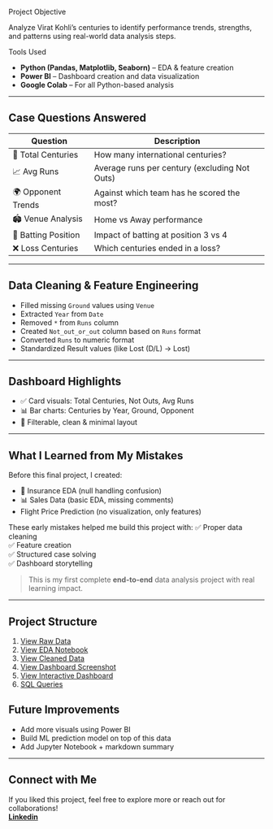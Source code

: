 
Project Objective

Analyze Virat Kohli’s centuries to identify performance trends, strengths, and patterns using real-world data analysis steps.

 Tools Used

- **Python (Pandas, Matplotlib, Seaborn)** – EDA & feature creation
- **Power BI** – Dashboard creation and data visualization
- **Google Colab** – For all Python-based analysis

---

## Case Questions Answered

| Question | Description |
|----------|-------------|
| 🏏 Total Centuries | How many international centuries? |
| 📈 Avg Runs | Average runs per century (excluding Not Outs) |
| 🌍 Opponent Trends | Against which team has he scored the most? |
| 🏟️ Venue Analysis | Home vs Away performance |
| 🔄 Batting Position | Impact of batting at position 3 vs 4 |
| ❌ Loss Centuries | Which centuries ended in a loss? |

---

##  Data Cleaning & Feature Engineering

- Filled missing `Ground` values using `Venue`
- Extracted `Year` from `Date`
- Removed `*` from `Runs` column
- Created `Not_out_or_out` column based on `Runs` format
- Converted `Runs` to numeric format
- Standardized Result values (like Lost (D/L) → Lost)

---

##  Dashboard Highlights

- ✅ Card visuals: Total Centuries, Not Outs, Avg Runs
- 📊 Bar charts: Centuries by Year, Ground, Opponent
- 📌 Filterable, clean & minimal layout

---

##  What I Learned from My Mistakes

Before this final project, I created:
- 🏥 Insurance EDA (null handling confusion)
- 📊 Sales Data (basic EDA, missing comments)
- Flight Price Prediction (no visualization, only features)

These early mistakes helped me build this project with:
✅ Proper data cleaning  
✅ Feature creation  
✅ Structured case solving  
✅ Dashboard storytelling

>  This is my first complete **end-to-end** data analysis project with real learning impact.

---
## Project Structure

1. [View Raw Data](https://github.com/mareeswaran82/Data-Analysis-Portfolio/blob/main/Virat_Kohli_Centuries_Analysis/01_raw%20virat%20kohlli%20data.csv)
2. [View EDA Notebook](https://github.com/mareeswaran82/Data-Analysis-Portfolio/blob/main/Virat_Kohli_Centuries_Analysis/02_Virat_Kohli_EDA.ipynb)
3. [View Cleaned Data](https://github.com/mareeswaran82/Data-Analysis-Portfolio/blob/main/Virat_Kohli_Centuries_Analysis/03_Cleaned_raw_data.csv.csv)
4. [View Dashboard Screenshot](https://github.com/mareeswaran82/Data-Analysis-Portfolio/blob/main/Virat_Kohli_Centuries_Analysis/04_Virat_kohli_dashboard.png)
5. [View Interactive Dashboard](https://drive.google.com/file/d/1ppjvDEUBMgeZJ60Zo27h8ZiThYVLGFbv/view?usp=drive_link)
6. [SQL Queries](05_SQL_Queries.sql)


##  Future Improvements

- Add more visuals using Power BI  
- Build ML prediction model on top of this data  
- Add Jupyter Notebook + markdown summary  

---

##  Connect with Me

If you liked this project, feel free to explore more or reach out for collaborations!  
**[Linkedin](https://www.linkedin.com/in/mareeswaran8248/)**

